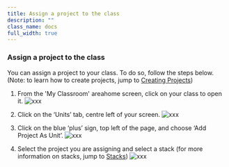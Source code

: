 ```yaml
---
title: Assign a project to the class
description: ""
class_name: docs
full_width: true
---
```


### Assign a project to the class
You can assign a project to your class. To do so, follow the steps below. (Note: to learn how to create projects, jump to [Creating Projects](/docs/project/creating))

1. From the 'My Classroom' areahome screen, click on your class to open it. 
![xxx](/img/docs/xxxx.png)

1. Click on the ‘Units’ tab, centre left of your screen.
![xxx](/img/docs/xxxx.png)

1. Click on the blue ‘plus’ sign, top left of the page, and choose ‘Add Project As Unit’.
![xxx](/img/docs/xxxx.png)

1. Select the project you are assigning and select a stack (for more information on stacks, jump to [Stacks](/docs/project/stacks))
![xxx](/img/docs/xxxx.png)
